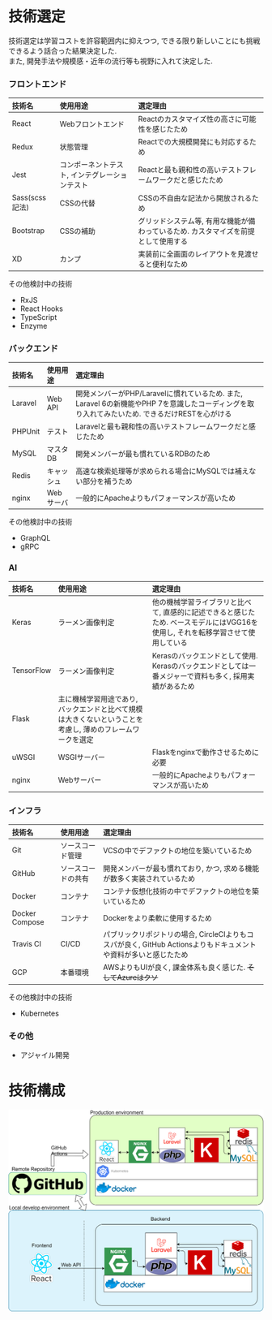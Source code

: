 # 技術選定
技術選定は学習コストを許容範囲内に抑えつつ, できる限り新しいことにも挑戦できるよう話合った結果決定した.  
また, 開発手法や規模感・近年の流行等も視野に入れて決定した.

### フロントエンド
|技術名|使用用途|選定理由|
|:--|:--|:--|
|React|Webフロントエンド|Reactのカスタマイズ性の高さに可能性を感じたため|
|Redux|状態管理|Reactでの大規模開発にも対応するため|
|Jest|コンポーネントテスト, インテグレーションテスト|Reactと最も親和性の高いテストフレームワークだと感じたため|
|Sass(scss記法)|CSSの代替|CSSの不自由な記法から開放されるため|
|Bootstrap|CSSの補助|グリッドシステム等, 有用な機能が備わっているため. カスタマイズを前提として使用する|
|XD|カンプ|実装前に全画面のレイアウトを見渡せると便利なため|

その他検討中の技術
- RxJS
- React Hooks
- TypeScript
- Enzyme

### バックエンド
|技術名|使用用途|選定理由|
|:--|:--|:--|
|Laravel|Web API|開発メンバーがPHP/Laravelに慣れているため. また, Laravel 6の新機能やPHP 7を意識したコーディングを取り入れてみたいため. できるだけRESTを心がける|
|PHPUnit|テスト|Laravelと最も親和性の高いテストフレームワークだと感じたため|
|MySQL|マスタDB|開発メンバーが最も慣れているRDBのため|
|Redis|キャッシュ|高速な検索処理等が求められる場合にMySQLでは補えない部分を補うため|
|nginx|Webサーバ|一般的にApacheよりもパフォーマンスが高いため|

その他検討中の技術
- GraphQL
- gRPC

### AI
|技術名|使用用途|選定理由|
|:--|:--|:--|
|Keras|ラーメン画像判定|他の機械学習ライブラリと比べて, 直感的に記述できると感じたため. ベースモデルにはVGG16を使用し, それを転移学習させて使用している|
|TensorFlow|ラーメン画像判定|Kerasのバックエンドとして使用. Kerasのバックエンドとしては一番メジャーで資料も多く, 採用実績があるため|
|Flask|主に機械学習用途であり, バックエンドと比べて規模は大きくないということを考慮し, 薄めのフレームワークを選定|
|uWSGI|WSGIサーバー|Flaskをnginxで動作させるために必要|
|nginx|Webサーバー|一般的にApacheよりもパフォーマンスが高いため|

### インフラ
|技術名|使用用途|選定理由|
|:--|:--|:--|
|Git|ソースコード管理|VCSの中でデファクトの地位を築いているため|
|GitHub|ソースコードの共有|開発メンバーが最も慣れており, かつ, 求める機能が数多く実装されているため|
|Docker|コンテナ|コンテナ仮想化技術の中でデファクトの地位を築いているため|
|Docker Compose|コンテナ|Dockerをより柔軟に使用するため|
|Travis CI|CI/CD|パブリックリポジトリの場合, CircleCIよりもコスパが良く, GitHub Actionsよりもドキュメントや資料が多いと感じたため|
|GCP|本番環境|AWSよりもUIが良く, 課金体系も良く感じた. ~~そしてAzureはクソ~~|

その他検討中の技術
- Kubernetes

### その他
- アジャイル開発

# 技術構成

<img src="./images/tech/diagram.png" width="700">
